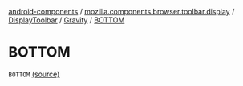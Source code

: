 [android-components](../../../index.md) / [mozilla.components.browser.toolbar.display](../../index.md) / [DisplayToolbar](../index.md) / [Gravity](index.md) / [BOTTOM](./-b-o-t-t-o-m.md)

# BOTTOM

`BOTTOM` [(source)](https://github.com/mozilla-mobile/android-components/blob/master/components/browser/toolbar/src/main/java/mozilla/components/browser/toolbar/display/DisplayToolbar.kt#L133)